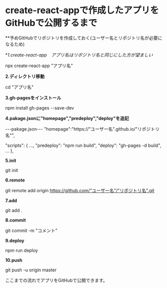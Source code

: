 # create-react-appで作成したアプリをGitHubで公開するまで
**予めGitHubでリポジトリを作成しておく(ユーザー名とリポジトリ名が必要になるため)

**1.create-react-app　*アプリ名はリポジトリ名と同じにした方が望ましい**

npx create-react-app "アプリ名"


**2.ディレクトリ移動**

cd "アプリ名"

**3.gh-pagesをインストール**

npm install gh-pages --save-dev


**4.pakage.jsonに"homepage","predeploy","deploy"を追記**

---pakage.json---
"homepage":"https://"ユーザー名".github.io/"リポジトリ名"",

  "scripts": {
    ...,
    "predeploy": "npm run build",
    "deploy": "gh-pages -d build",
    ...
  },


**5.init**

git init

**6.remote**

git remote add origin https://github.com/"ユーザー名"/"リポジトリ名".git


**7.add**

git add .


**8.commit**

git commit -m "コメント"


**9.deploy**

npm run deploy


**10.push**

git push -u origin master


ここまでの流れでアプリをGitHubで公開できます。
